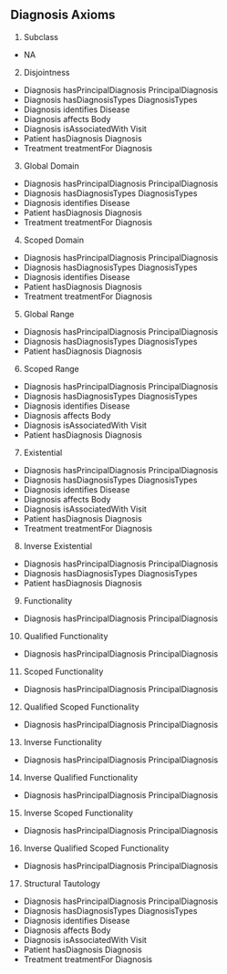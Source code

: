 ## Diagnosis Axioms

1. Subclass
* NA

2. Disjointness
* Diagnosis hasPrincipalDiagnosis PrincipalDiagnosis
* Diagnosis hasDiagnosisTypes DiagnosisTypes
* Diagnosis identifies Disease
* Diagnosis affects Body
* Diagnosis isAssociatedWith Visit
* Patient hasDiagnosis Diagnosis
* Treatment treatmentFor Diagnosis

3. Global Domain
* Diagnosis hasPrincipalDiagnosis PrincipalDiagnosis
* Diagnosis hasDiagnosisTypes DiagnosisTypes
* Diagnosis identifies Disease
* Patient hasDiagnosis Diagnosis
* Treatment treatmentFor Diagnosis

4. Scoped Domain
* Diagnosis hasPrincipalDiagnosis PrincipalDiagnosis
* Diagnosis hasDiagnosisTypes DiagnosisTypes
* Diagnosis identifies Disease
* Patient hasDiagnosis Diagnosis
* Treatment treatmentFor Diagnosis

5. Global Range
* Diagnosis hasPrincipalDiagnosis PrincipalDiagnosis
* Diagnosis hasDiagnosisTypes DiagnosisTypes
* Patient hasDiagnosis Diagnosis

6. Scoped Range
* Diagnosis hasPrincipalDiagnosis PrincipalDiagnosis
* Diagnosis hasDiagnosisTypes DiagnosisTypes
* Diagnosis identifies Disease
* Diagnosis affects Body
* Diagnosis isAssociatedWith Visit
* Patient hasDiagnosis Diagnosis

7. Existential
* Diagnosis hasPrincipalDiagnosis PrincipalDiagnosis
* Diagnosis hasDiagnosisTypes DiagnosisTypes
* Diagnosis identifies Disease
* Diagnosis affects Body
* Diagnosis isAssociatedWith Visit
* Patient hasDiagnosis Diagnosis
* Treatment treatmentFor Diagnosis

8. Inverse Existential
* Diagnosis hasPrincipalDiagnosis PrincipalDiagnosis
* Diagnosis hasDiagnosisTypes DiagnosisTypes
* Patient hasDiagnosis Diagnosis

9. Functionality
* Diagnosis hasPrincipalDiagnosis PrincipalDiagnosis

10. Qualified Functionality
* Diagnosis hasPrincipalDiagnosis PrincipalDiagnosis

11. Scoped Functionality
* Diagnosis hasPrincipalDiagnosis PrincipalDiagnosis

12. Qualified Scoped Functionality
* Diagnosis hasPrincipalDiagnosis PrincipalDiagnosis

13. Inverse Functionality
* Diagnosis hasPrincipalDiagnosis PrincipalDiagnosis

14. Inverse Qualified Functionality
* Diagnosis hasPrincipalDiagnosis PrincipalDiagnosis

15. Inverse Scoped Functionality
* Diagnosis hasPrincipalDiagnosis PrincipalDiagnosis

16. Inverse Qualified Scoped Functionality
* Diagnosis hasPrincipalDiagnosis PrincipalDiagnosis

17. Structural Tautology
* Diagnosis hasPrincipalDiagnosis PrincipalDiagnosis
* Diagnosis hasDiagnosisTypes DiagnosisTypes
* Diagnosis identifies Disease
* Diagnosis affects Body
* Diagnosis isAssociatedWith Visit
* Patient hasDiagnosis Diagnosis
* Treatment treatmentFor Diagnosis
